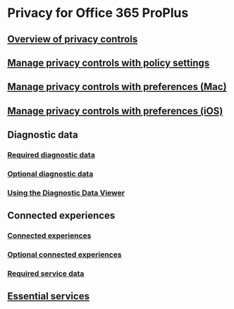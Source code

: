 # Privacy for Office 365 ProPlus
## [Overview of privacy controls](overview-privacy-controls.md)
## [Manage privacy controls with policy settings](manage-privacy-controls.md)
## [Manage privacy controls with preferences (Mac)](mac-privacy-preferences.md)
## [Manage privacy controls with preferences (iOS)](ios-privacy-preferences.md)

## Diagnostic data
### [Required diagnostic data](required-diagnostic-data.md)
### [Optional diagnostic data](optional-diagnostic-data.md)
### [Using the Diagnostic Data Viewer](https://support.office.com/article/cf761ce9-d805-4c60-a339-4e07f3182855)

## Connected experiences
### [Connected experiences](connected-experiences.md)
### [Optional connected experiences](optional-connected-experiences.md)
### [Required service data](required-service-data.md)

## [Essential services](essential-services.md)